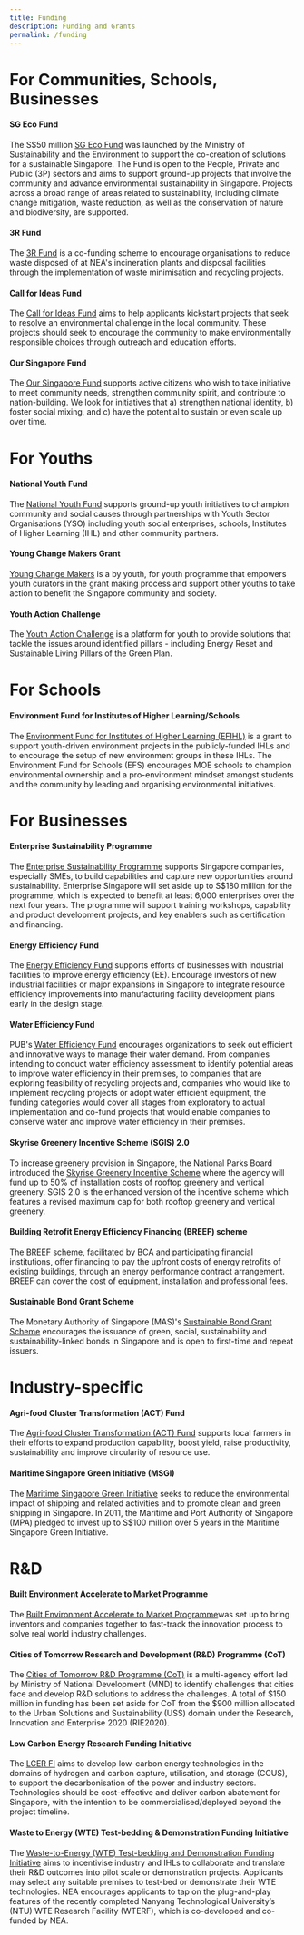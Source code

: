 ```yaml
---
title: Funding
description: Funding and Grants
permalink: /funding
---
```



# For Communities, Schools, Businesses

#### SG Eco Fund
The S$50 million [SG Eco Fund](https://www.mse.gov.sg/sgecofund/) was launched by the Ministry of Sustainability and the Environment to support the co-creation of solutions for a sustainable Singapore. The Fund is open to the People, Private and Public (3P) sectors and aims to support ground-up projects that involve the community and advance environmental sustainability in Singapore. Projects across a broad range of areas related to sustainability, including climate change mitigation, waste reduction, as well as the conservation of nature and biodiversity, are supported. 

#### 3R Fund
The [3R Fund](https://www.nea.gov.sg/programmes-grants/grants-and-awards/3r-fund) is a co-funding scheme to encourage organisations to reduce waste disposed of at NEA's incineration plants and disposal facilities through the implementation of waste minimisation and recycling projects.

#### Call for Ideas Fund
The [Call for Ideas Fund](https://www.nea.gov.sg/programmes-grants/grants-and-awards/call-for-ideas-fund) aims to help applicants kickstart projects that seek to resolve an environmental challenge in the local community. These projects should seek to encourage the community to make environmentally responsible choices through outreach and education efforts.

#### Our Singapore Fund
The [Our Singapore Fund](https://www.sg/oursingaporefund/getting-started) supports active citizens who wish to take initiative to meet community needs, strengthen community spirit, and contribute to nation-building. We look for initiatives that a) strengthen national identity, b) foster social mixing, and c) have the potential to sustain or even scale up over time. 



# For Youths

#### National Youth Fund
The [National Youth Fund](https://www.nyc.gov.sg/en/initiatives/grants/national-youth-fund/) supports ground-up youth initiatives to champion community and social causes through partnerships with Youth Sector Organisations (YSO) including youth social enterprises, schools, Institutes of Higher Learning (IHL) and other community partners.

#### Young Change Makers Grant
[Young Change Makers](https://www.nyc.gov.sg/en/initiatives/grants/young-changemakers/) is a by youth, for youth programme that empowers youth curators in the grant making process and support other youths to take action to benefit the Singapore community and society.

#### Youth Action Challenge
The [Youth Action Challenge](https://youthactionplan.sg/YACSeason3/) is a platform for youth to provide solutions that tackle the issues around identified pillars - including Energy Reset and Sustainable Living Pillars of the Green Plan.

# For Schools

#### Environment Fund for Institutes of Higher Learning/Schools

The [Environment Fund for Institutes of Higher Learning (EFIHL)](https://www.cgs.gov.sg/what-we-do/programmes/youth-for-the-environment-day/funding/environment-fund-for-ihls) is a grant to support youth-driven environment projects in the publicly-funded IHLs and to encourage the setup of new environment groups in these IHLs. The Environment Fund for Schools (EFS) encourages MOE schools to champion environmental ownership and a pro-environment mindset amongst students and the community by leading and organising environmental initiatives.


# For Businesses

#### Enterprise Sustainability Programme
The [Enterprise Sustainability Programme](https://www.enterprisesg.gov.sg/non-financial-assistance/for-singapore-companies/sustainability/enterprise-sustainability-programme) supports Singapore companies, especially SMEs, to build capabilities and capture new opportunities around sustainability. 	Enterprise Singapore will set aside up to S$180 million for the programme, which is expected to benefit at least 6,000 enterprises over the next four years. The programme will support training workshops, capability and product development projects, and key enablers such as certification and financing.

#### Energy Efficiency Fund
The [Energy Efficiency Fund](https://www.nea.gov.sg/programmes-grants/grants-and-awards/energy-efficiency-fund) supports efforts of businesses with industrial facilities to improve energy efficiency (EE). Encourage investors of new industrial facilities or major expansions in Singapore to integrate resource efficiency improvements into manufacturing facility development plans early in the design stage.

#### Water Efficiency Fund
PUB's [Water Efficiency Fund](https://www.pub.gov.sg/savewater/atwork/efficiencymeasures) encourages organizations to seek out efficient and innovative ways to manage their water demand. From companies intending to conduct water efficiency assessment to identify potential areas to improve water efficiency in their premises, to companies that are exploring feasibility of recycling projects and, companies who would like to implement recycling projects or adopt water efficient equipment, the funding categories would cover all stages from exploratory to actual implementation and co-fund projects that would enable companies to conserve water and improve water efficiency in their premises.

#### Skyrise Greenery Incentive Scheme (SGIS) 2.0
To increase greenery provision in Singapore, the National Parks Board introduced the [Skyrise Greenery Incentive Scheme](https://www.nparks.gov.sg/skyrisegreenery/incentive-scheme) where the agency will fund up to 50% of installation costs of rooftop greenery and vertical greenery. SGIS 2.0 is the enhanced version of the incentive scheme which features a revised maximum cap for both rooftop greenery and vertical greenery. 

#### Building Retrofit Energy Efficiency Financing (BREEF) scheme
The [BREEF](https://www1.bca.gov.sg/buildsg/sustainability/green-mark-incentive-schemes/building-retrofit-energy-efficiency-financing-breef-scheme)
 scheme, facilitated by BCA and participating financial institutions, offer financing to pay the upfront costs of energy retrofits of existing buildings, through an energy performance contract arrangement. BREEF can cover the cost of equipment, installation and professional fees.

#### Sustainable Bond Grant Scheme
The Monetary Authority of Singapore (MAS)'s [Sustainable Bond Grant Scheme](https://www.mas.gov.sg/schemes-and-initiatives/sustainable-bond-grant-scheme) encourages the issuance of green, social, sustainability and sustainability-linked bonds in Singapore and is open to first-time and repeat issuers. 


# Industry-specific

#### Agri-food Cluster Transformation (ACT) Fund
The [Agri-food Cluster Transformation (ACT) Fund](https://www.sfa.gov.sg/food-farming/funding-schemes/act-fund) supports local farmers in their efforts to expand production capability, boost yield, raise productivity, sustainability and improve circularity of resource use.

#### Maritime Singapore Green Initiative (MSGI)
The [Maritime Singapore Green Initiative](https://www.mpa.gov.sg/web/portal/home/maritime-singapore/green-efforts/maritime-singapore-green-initiative)
 seeks to reduce the environmental impact of shipping and related activities and to promote clean and green shipping in Singapore. In 2011, the Maritime and Port Authority of Singapore (MPA) pledged to invest up to S$100 million over 5 years in the Maritime Singapore Green Initiative.


# R&D

#### Built Environment Accelerate to Market Programme
The [Built Environment Accelerate to Market Programme](https://www1.bca.gov.sg/buildsg/buildsg-transformation-fund/built-environment-accelerate-to-market-programme)was set up to bring inventors and companies together to fast-track the innovation process to solve real world industry challenges. 

#### Cities of Tomorrow Research and Development (R&D) Programme (CoT)
The [Cities of Tomorrow R&D Programme (CoT)](https://www1.bca.gov.sg/buildsg/buildsg-transformation-fund/cities-of-tomorrow-cot-r-d-programme)
 is a multi-agency effort led by Ministry of National Development (MND) to identify challenges that cities face and develop R&D solutions to address the challenges. A total of $150 million in funding has been set aside for CoT from the $900 million allocated to the Urban Solutions and Sustainability (USS) domain under the Research, Innovation and Enterprise 2020 (RIE2020).
 
#### Low Carbon Energy Research Funding Initiative
The [LCER FI](https://www.a-star.edu.sg/Research/funding-opportunities/lcer-fi-grant) aims to develop low-carbon energy technologies in the domains of hydrogen and carbon capture, utilisation, and storage (CCUS), to support the decarbonisation of the power and industry sectors. Technologies should be cost-effective and deliver carbon abatement for Singapore, with the intention to be commercialised/deployed beyond the project timeline.

#### Waste to Energy (WTE) Test-bedding & Demonstration Funding Initiative
The [Waste-to-Energy (WTE) Test-bedding and Demonstration Funding Initiative](https://www.nea.gov.sg/programmes-grants/grants-and-awards/wte-testbed-demo-initiative) aims to incentivise industry and IHLs to collaborate and translate their R&D outcomes into pilot scale or demonstration projects.  Applicants may select any suitable premises to test-bed or demonstrate their WTE technologies. NEA encourages applicants to tap on the plug-and-play features of the recently completed Nanyang Technological University’s (NTU) WTE Research Facility (WTERF), which is co-developed and co-funded by NEA.


